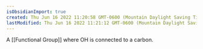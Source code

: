 ```yaml
---
isObsidianImport: true
created: Thu Jun 16 2022 11:20:58 GMT-0600 (Mountain Daylight Saving Time)
lastModified: Thu Jun 16 2022 11:21:12 GMT-0600 (Mountain Daylight Saving Time)
---
```

A [[Functional Group]] where OH is connected to a carbon.